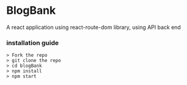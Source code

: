 # BlogBank

A react application using react-route-dom library, using API back end

### installation guide

```
> Fork the repo
> git clone the repo
> cd blogBank
> npm install
> npm start
```